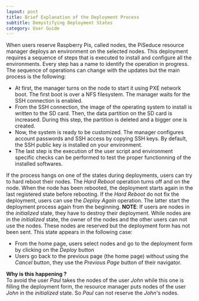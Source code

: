 ```yaml
---
layout: post
title: Brief Explanation of the Deployment Process
subtitle: Demystifying Deployment States
category: User Guide
---
```

When users reserve Raspberry Pis, called nodes, the PiSeduce resource manager deploys an environment on the selected
nodes. This deployment requires a sequence of steps that is executed to install and configure all the environments.
Every step has a name to identify the operation in progress. The sequence of operations can change with the updates but
the main process is the following:
* At first, the manager turns on the node to start it using PXE network boot. The first boot is over a NFS filesystem.
  The manager waits for the SSH connection is enabled.
* From the SSH connection, the image of the operating system to install is written to the SD card. Then, the data
  partition on the SD card is increased. During this step, the partition is deleted and a bigger one is created.
* Now, the system is ready to be customized. The manager configures account passwords and SSH access by copying SSH
  keys. By default, the SSH public key is installed on your environment.
* The last step is the execution of the user script and environment specific checks can be performed to test the proper
  functionning of the installed softwares.

If the process hangs on one of the states during deployments, users can try to hard reboot their nodes. The *Hard
Reboot* operation turns off and on the node. When the node has been rebooted, the deployment starts again in the last
registered state before rebooting. If the *Hard Reboot* do not fix the deployment, users can use the *Deploy
Again* operation. The latter start the deployment process again from the beginning.
**NOTE**: If users are nodes in the *initialized* state, they have to destroy their deployment. While nodes are in the *initialized* state, the owner of the nodes and the other users can not use the nodes. These nodes are reserved but the deployment form has not been sent. This state appears in the following case:
* From the home page, users select nodes and go to the deployment form by clicking on the *Deploy* button
* Users go back to the previous page (the home page) without using the *Cancel* button, they use the *Previous Page* button of their navigator.

**Why is this happening ?**  
To avoid the user *Paul* takes the nodes of the user *John* while this one is filling the deployment form, the resource manager puts nodes of the user *John* in the *initialized* state. So *Paul* can not reserve the *John*'s nodes.